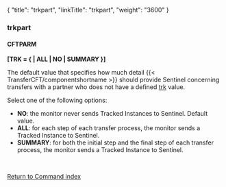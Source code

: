 {
    "title": "trkpart",
    "linkTitle": "trkpart",
    "weight": "3600"
}<span id="trkpart"></span>

### trkpart

#### CFTPARM

**\[TRK = {
| ALL | NO | SUMMARY }\]**

The default value that specifies how much detail  {{< TransferCFT/componentshortname  >}} should
provide Sentinel concerning transfers with a partner who does
not have a defined [trk](../trk) value.

Select one of the following options:

-   **NO**: the monitor never sends Tracked
    Instances to Sentinel. Default value.
-   <span style="font-weight: bold;">ALL</span>: for each step of each transfer
    process, the monitor sends a Tracked Instance to Sentinel.
-   <span style="font-weight: bold;">SUMMARY</span>: for both the initial step and
    the final step of each transfer process, the monitor sends a Tracked Instance
    to Sentinel.

 

[Return to Command index](../../)
